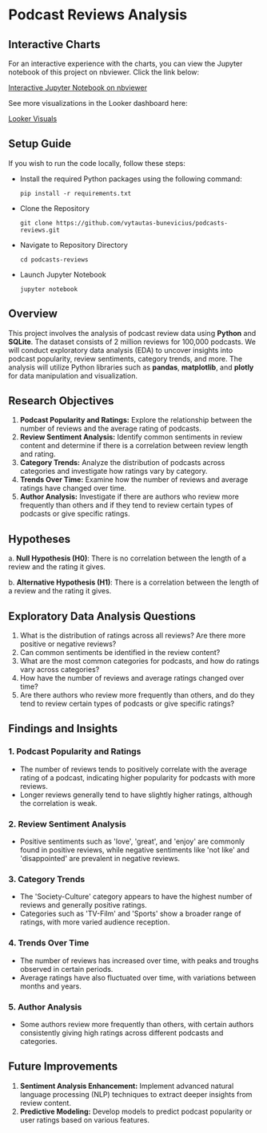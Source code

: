 # Podcast Reviews Analysis

## Interactive Charts

For an interactive experience with the charts, you can view the Jupyter notebook of this project on nbviewer. Click the link below:

[Interactive Jupyter Notebook on nbviewer](https://nbviewer.org/github.com/vytautas-bunevicius/podcasts-reviews.git)

See more visualizations in the Looker dashboard here:

[Looker Visuals](https://lookerstudio.google.com/reporting/2f3c7fbd-3ddb-4667-b545-834fbd7729e0)

## Setup Guide

If you wish to run the code locally, follow these steps:

- Install the required Python packages using the following command:

      pip install -r requirements.txt

- Clone the Repository

      git clone https://github.com/vytautas-bunevicius/podcasts-reviews.git

- Navigate to Repository Directory

      cd podcasts-reviews

- Launch Jupyter Notebook

      jupyter notebook

## Overview

This project involves the analysis of podcast review data using **Python** and **SQLite**. The dataset consists of 2 million reviews for 100,000 podcasts. We will conduct exploratory data analysis (EDA) to uncover insights into podcast popularity, review sentiments, category trends, and more. The analysis will utilize Python libraries such as **pandas**, **matplotlib**, and **plotly** for data manipulation and visualization.

## Research Objectives

1. **Podcast Popularity and Ratings:** Explore the relationship between the number of reviews and the average rating of podcasts.
2. **Review Sentiment Analysis:** Identify common sentiments in review content and determine if there is a correlation between review length and rating.
3. **Category Trends:** Analyze the distribution of podcasts across categories and investigate how ratings vary by category.
4. **Trends Over Time:** Examine how the number of reviews and average ratings have changed over time.
5. **Author Analysis:** Investigate if there are authors who review more frequently than others and if they tend to review certain types of podcasts or give specific ratings.

## Hypotheses

a. **Null Hypothesis (H0)**: There is no correlation between the length of a review and the rating it gives.

b. **Alternative Hypothesis (H1)**: There is a correlation between the length of a review and the rating it gives.

## Exploratory Data Analysis Questions

1. What is the distribution of ratings across all reviews? Are there more positive or negative reviews?
2. Can common sentiments be identified in the review content?
3. What are the most common categories for podcasts, and how do ratings vary across categories?
4. How have the number of reviews and average ratings changed over time?
5. Are there authors who review more frequently than others, and do they tend to review certain types of podcasts or give specific ratings?

## Findings and Insights

### 1. Podcast Popularity and Ratings
- The number of reviews tends to positively correlate with the average rating of a podcast, indicating higher popularity for podcasts with more reviews.
- Longer reviews generally tend to have slightly higher ratings, although the correlation is weak.

### 2. Review Sentiment Analysis
- Positive sentiments such as 'love', 'great', and 'enjoy' are commonly found in positive reviews, while negative sentiments like 'not like' and 'disappointed' are prevalent in negative reviews.

### 3. Category Trends
- The 'Society-Culture' category appears to have the highest number of reviews and generally positive ratings.
- Categories such as 'TV-Film' and 'Sports' show a broader range of ratings, with more varied audience reception.

### 4. Trends Over Time
- The number of reviews has increased over time, with peaks and troughs observed in certain periods.
- Average ratings have also fluctuated over time, with variations between months and years.

### 5. Author Analysis
- Some authors review more frequently than others, with certain authors consistently giving high ratings across different podcasts and categories.

## Future Improvements

1. **Sentiment Analysis Enhancement:** Implement advanced natural language processing (NLP) techniques to extract deeper insights from review content.
2. **Predictive Modeling:** Develop models to predict podcast popularity or user ratings based on various features.
